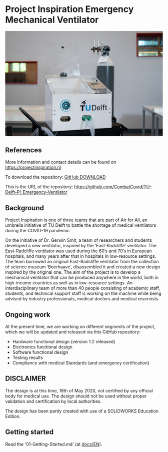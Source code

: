 # Project Inspiration Emergency Mechanical Ventilator

![](summary.jpg)

## References

More information and contact details can be found on https://projectinspiration.nl

To download the repository: [GitHub DOWNLOAD](https://github.com/CombatCovid/TU-Delft-PI-Emergency-Ventilator/archive/master.zip)

This is the URL of the repository: https://github.com/CombatCovid/TU-Delft-PI-Emergency-Ventilator

## Background

Project Inspiration is one of three teams that are part of Air for All, an umbrella initiative of TU Delft to battle the shortage of medical ventilators during the COVID-19 pandemic.

On the initiative of Dr. Gerwin Smit, a team of researchers and students developed a new ventilator, inspired by the ‘East-Radcliffe’ ventilator. The East-Radcliffe ventilator was used during the 60’s and 70’s in European hospitals, and many years after that in hospitals in low-resource settings. The team borrowed an original East-Radcliffe ventilator from the collection of science museum ‘Boerhaave’, disassembled it and created a new design inspired by the original one. The aim of the project is to develop a mechanical ventilator that can be produced anywhere in the world, both in high-income countries as well as in low-resource settings. An interdisciplinary team of more than 40 people consisting of academic staff, students, and technical support staff is working on the machine while being advised by industry professionals, medical doctors and medical reservists.

## Ongoing work

At the present time, we are working on different segments of the project, which we will be updated and released via this GitHub repository:

-	Hardware functional design (version 1.2 released)
-	Electronics functional design 
-	Software functional design
-	Testing results
-	Compliance with medical Standards (and emergency certification)

## DISCLAIMER
The design is at this time, 18th of May 2020, not certified by any official body for medical use. The design should not be used without proper validation and certification by local authorities.

The design has been partly created with use of a SOLIDWORKS Education Edition. 

## Getting started
Read the '01-Getting-Started.md' (at [docs/EN](docs/EN)).